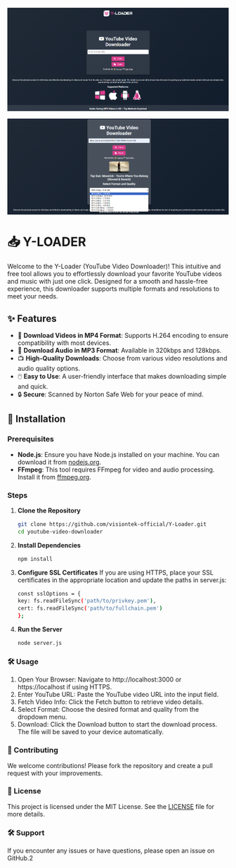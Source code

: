 ﻿![alt text](image.png)

![alt text](image-1.png)

# 📥 Y-LOADER

Welcome to the Y-Loader (YouTube Video Downloader)! This intuitive and free tool allows you to effortlessly download your favorite YouTube videos and music with just one click. Designed for a smooth and hassle-free experience, this downloader supports multiple formats and resolutions to meet your needs.

## ✨ Features

- 🎥  **Download Videos in MP4 Format**: Supports H.264 encoding to ensure compatibility with most devices.
- 🎵  **Download Audio in MP3 Format**: Available in 320kbps and 128kbps.
- 📺  **High-Quality Downloads**: Choose from various video resolutions and audio quality options.
- 🖱️  **Easy to Use**: A user-friendly interface that makes downloading simple and quick.
- 🔒  **Secure**: Scanned by Norton Safe Web for your peace of mind.

## 🚀 Installation

### Prerequisites

- **Node.js**: Ensure you have Node.js installed on your machine. You can download it from [nodejs.org](https://nodejs.org/).
- **FFmpeg**: This tool requires FFmpeg for video and audio processing. Install it from [ffmpeg.org](https://ffmpeg.org/download.html).

### Steps

1. **Clone the Repository**

   ```bash
   git clone https://github.com/visiontek-official/Y-Loader.git
   cd youtube-video-downloader

2. **Install Dependencies**

   ```bash
   npm install

3. **Configure SSL Certificates**
If you are using HTTPS, place your SSL certificates in the appropriate location and update the paths in server.js:

   ```bash
   const sslOptions = {
   key: fs.readFileSync('path/to/privkey.pem'),
   cert: fs.readFileSync('path/to/fullchain.pem')
   };

4. **Run the Server**

   ```bash
   node server.js

### 🛠️ Usage

1.	Open Your Browser: Navigate to http://localhost:3000 or https://localhost if using HTTPS.
2.	Enter YouTube URL: Paste the YouTube video URL into the input field.
3.	Fetch Video Info: Click the Fetch button to retrieve video details.
4.	Select Format: Choose the desired format and quality from the dropdown menu.
5.	Download: Click the Download button to start the download process. The file will be saved to your device automatically.

### 🤝 Contributing

We welcome contributions! Please fork the repository and create a pull request with your improvements.

### 📜 License

This project is licensed under the MIT License. See the [LICENSE](https://chatgpt.com/c/LICENSE) file for more details.

### 🛠️ Support

If you encounter any issues or have questions, please open an issue on GitHub.2